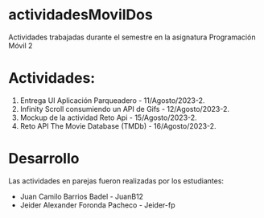# actividadesMovilDos
Actividades trabajadas durante el semestre en la asignatura Programación Móvil 2

# Actividades: 
1. Entrega UI Aplicación Parqueadero - 11/Agosto/2023-2.
2. Infinity Scroll consumiendo un API de Gifs - 12/Agosto/2023-2.
3. Mockup de la actividad Reto Api  - 15/Agosto/2023-2.
4. Reto API The Movie Database (TMDb) - 16/Agosto/2023-2.

# Desarrollo 
Las actividades en parejas fueron realizadas por los estudiantes:
* Juan Camilo Barrios Badel - JuanB12
* Jeider Alexander Foronda Pacheco - Jeider-fp
  
